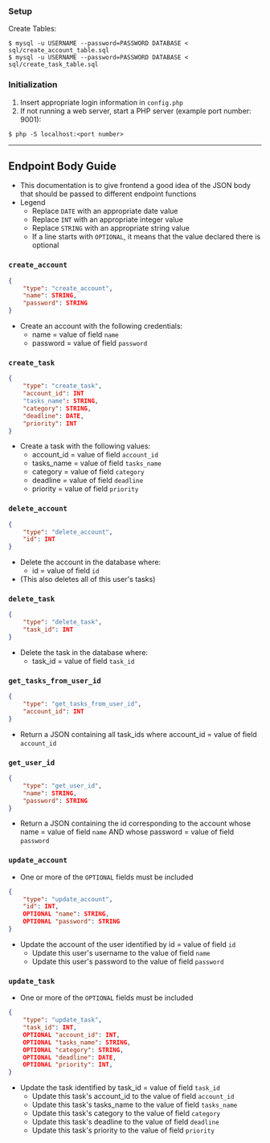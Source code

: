 ### Setup

Create Tables:

```
$ mysql -u USERNAME --password=PASSWORD DATABASE < sql/create_account_table.sql
$ mysql -u USERNAME --password=PASSWORD DATABASE < sql/create_task_table.sql
```

### Initialization

1. Insert appropriate login information in `config.php`
2. If not running a web server, start a PHP server (example port number: 9001):

```
$ php -S localhost:<port number>
```

---

## Endpoint Body Guide

- This documentation is to give frontend a good idea of the JSON body that should be passed to different endpoint functions
- Legend
	- Replace `DATE` with an appropriate date value
	- Replace `INT` with an appropriate integer value
	- Replace `STRING` with an appropriate string value
	- If a line starts with `OPTIONAL`, it means that the value declared there is optional

### `create_account`

```JSON
{
	"type": "create_account",
	"name": STRING,
	"password": STRING
}
```

- Create an account with the following credentials:
	- name = value of field `name`
	- password = value of field `password`

### `create_task`

```JSON
{
	"type": "create_task",
	"account_id": INT
	"tasks_name": STRING,
	"category": STRING,
	"deadline": DATE,
	"priority": INT
}
```

- Create a task with the following values:
	- account_id = value of field `account_id`
	- tasks_name = value of field `tasks_name`
	- category = value of field `category`
	- deadline = value of field `deadline`
	- priority = value of field `priority`

### `delete_account`

```JSON
{
	"type": "delete_account",
	"id": INT
}
```

- Delete the account in the database where:
	- id = value of field `id`
- (This also deletes all of this user's tasks)

### `delete_task`

```JSON
{
	"type": "delete_task",
	"task_id": INT
}
```

- Delete the task in the database where:
	- task_id = value of field `task_id`

### `get_tasks_from_user_id`

```JSON
{
	"type": "get_tasks_from_user_id",
	"account_id": INT
}
```

- Return a JSON containing all task_ids where account_id = value of field `account_id`

### `get_user_id`

```JSON
{
	"type": "get_user_id",
	"name": STRING,
	"password": STRING
}
```

- Return a JSON containing the id corresponding to the account whose name = value of field `name` AND whose password = value of field `password`

### `update_account`

- One or more of the `OPTIONAL` fields must be included

```JSON
{
	"type": "update_account",
	"id": INT,
	OPTIONAL "name": STRING,
	OPTIONAL "password": STRING
}
```

- Update the account of the user identified by id = value of field `id`
	- Update this user's username to the value of field `name`
	- Update this user's password to the value of field `password`

### `update_task`

- One or more of the `OPTIONAL` fields must be included

```JSON
{
	"type": "update_task",
	"task_id": INT,
	OPTIONAL "account_id": INT,
	OPTIONAL "tasks_name": STRING,
	OPTIONAL "category": STRING,
	OPTIONAL "deadline": DATE,
	OPTIONAL "priority": INT,
}
```

- Update the task identified by task_id = value of field `task_id`
	- Update this task's account_id to the value of field `account_id`
	- Update this task's tasks_name to the value of field `tasks_name`
	- Update this task's category to the value of field `category`
	- Update this task's deadline to the value of field `deadline`
	- Update this task's priority to the value of field `priority`
